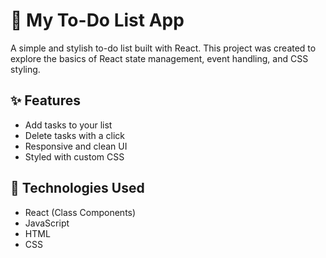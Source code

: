 # 🎯 My To-Do List App

A simple and stylish to-do list built with React. This project was created to explore the basics of React state management, event handling, and CSS styling.

## ✨ Features

- Add tasks to your list
- Delete tasks with a click
- Responsive and clean UI
- Styled with custom CSS

## 🚀 Technologies Used

- React (Class Components)
- JavaScript
- HTML
- CSS
